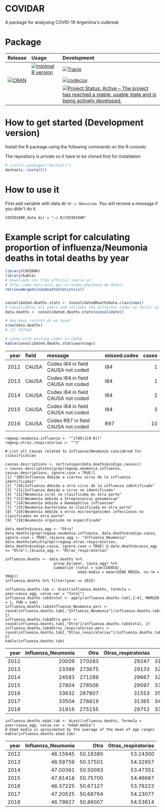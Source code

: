 # COVIDAR

A package for analysing COVID-19 Argentina's outbreak

 <!-- . -->




# Package

| Release | Usage | Development |
|:--------|:------|:------------|
| | [![minimal R version](https://img.shields.io/badge/R%3E%3D-3.6.0-blue.svg)](https://cran.r-project.org/) | [![Travis](https://travis-ci.org/kenarab/COVIDAR.svg?branch=master)](https://travis-ci.org/kenarab/COVIDAR) |
| [![CRAN](http://www.r-pkg.org/badges/version/COVIDAR)](https://cran.r-project.org/package=COVIDAR) | | [![codecov](https://codecov.io/gh/kenarab/COVIDAR/branch/master/graph/badge.svg)](https://codecov.io/gh/kenarab/COVIDAR) |
|||[![Project Status: Active – The project has reached a stable, usable state and is being actively developed.](https://www.repostatus.org/badges/latest/active.svg)](https://www.repostatus.org/#active)|




# How to get started (Development version)

Install the R package using the following commands on the R console:

The repository is private so it have to be cloned first for installation
```R
# install.packages("devtools")
devtools::install()
```

# How to use it

First add variable with data dir in `~/.Renviron`. You will recieve a message if you didn't do it. 

```.Renviron
COVID19AR_data_dir = "~/.R/COVID19AR"
```

# Example script for calculating proportion of influenza/Neumonia deaths in total deaths by year

```R
library(COVIDAR)
library(kable)
# Downloads csv from official source at:
# http://www.deis.msal.gov.ar/index.php/base-de-datos/
retrieveArgentinasDeathsStatistics()


consolidated.deaths.stats <- ConsolidatedDeathsData.class$new()
# Consolidates all years and includes the different codes as factor in the data frame
data.deaths <- consolidated.deaths.stats$consolidate()

# How many records do we have?
nrow(data.deaths)
# [1] 347549

# Cases with missing codes in CAUSA
kable(consolidated.deaths.stats$warnings)
```
| year|field |message                            |missed.codes | cases|
|----:|:-----|:----------------------------------|:------------|-----:|
| 2012|CAUSA |Codes I84 in field CAUSA not coded |I84          |     1|
| 2013|CAUSA |Codes I84 in field CAUSA not coded |I84          |     1|
| 2014|CAUSA |Codes I84 in field CAUSA not coded |I84          |     2|
| 2015|CAUSA |Codes I84 in field CAUSA not coded |I84          |     3|
| 2016|CAUSA |Codes R97 in field CAUSA not coded |R97          |    10|


```
regexp.neumonia.influenza <- "^J(09|1[0-8])"
regexp.otras.respiratorias <- "^J"

# List all Causas related to Influenza|Neumonía considered for classification

causas.descriptions <- sort(unique(data.deaths$codigo.causas))
> causas.descriptions[grep(regexp.neumonia.influenza, causas.descriptions, ignore.case = TRUE)]
[1] "J09|Influenza debida a ciertos virus de la influenza identificados"                   
[2] "J10|Influenza debida a otro virus de la influenza identificado"                       
[3] "J11|Influenza debida a virus no identificado"                                         
[4] "J12|Neumonía viral no clasificada en otra parte"                                      
[5] "J13|Neumonía debida a Streptococcus pneumoniae"                                       
[6] "J14|Neumonía debida a Haemophilus influenzae"                                         
[7] "J15|Neumonía bacteriana no clasificada en otra parte"                                 
[8] "J16|Neumonía debida a otros microorganismos infecciosos no clasificados en otra parte"
[9] "J18|Neumonía organismo no especificado" 

data.deaths$causa_agg <- "Otra"
data.deaths[grep(regexp.neumonia.influenza, data.deaths$codigo.causa, ignore.case = TRUE),]$causa_agg <- "Influenza_Neumonia"
data.deaths[which(grepl(regexp.otras.respiratorias, data.deaths$codigo.causa, ignore.case = TRUE) & data.deaths$causa_agg == "Otra"),]$causa_agg <- "Otras_respiratorias"

influenza.deaths <- data.deaths %>%
                      group_by(year, causa_agg) %>%
                      summarize (total = sum(CUENTA),
                                 edad.media = mean(EDAD_MEDIA, na.rm = TRUE))
influenza.deaths %>% filter(year == 2015)

influenza.deaths.tab <- dcast(influenza.deaths, formula = year~causa_agg, value.var = "total")
influenza.deaths.tab$total <- apply(influenza.deaths.tab[,2:4], MARGIN = 1, FUN = sum)
influenza.deaths.tab$Influenza_Neumonia.perc <- round(influenza.deaths.tab[,"Influenza_Neumonia"]/influenza.deaths.tab$total, 2)
influenza.deaths.tab$Otra.perc <- round(influenza.deaths.tab[,"Otra"]/influenza.deaths.tab$total, 2)
influenza.deaths.tab$Otras_respiratorias.perc <- round(influenza.deaths.tab[,"Otras_respiratorias"]/influenza.deaths.tab$total, 2)
kable(influenza.deaths.tab)
```

| year| Influenza_Neumonia|   Otra| Otras_respiratorias|  total| Influenza_Neumonia.perc| Otra.perc| Otras_respiratorias.perc|
|----:|------------------:|------:|-------------------:|------:|-----------------------:|---------:|------------------------:|
| 2012|              20009| 270283|               29247| 319539|                    0.06|      0.85|                     0.09|
| 2013|              23389| 273675|               29133| 326197|                    0.07|      0.84|                     0.09|
| 2014|              24583| 271289|               29667| 325539|                    0.08|      0.83|                     0.09|
| 2015|              27804| 276506|               29097| 333407|                    0.08|      0.83|                     0.09|
| 2016|              33632| 287807|               31553| 352992|                    0.10|      0.82|                     0.09|
| 2017|              33504| 276819|               31365| 341688|                    0.10|      0.81|                     0.09|
| 2018|              31916| 275155|               29752| 336823|                    0.09|      0.82|                     0.09|
```
influenza.deaths.edad.tab <- dcast(influenza.deaths, formula = year~causa_agg, value.var = "edad.media")
# Edad media is aproximated by the average of the mean of age ranges
kable(influenza.deaths.edad.tab)
```

| year| Influenza_Neumonia|     Otra| Otras_respiratorias|
|----:|------------------:|--------:|-------------------:|
| 2012|           46.15945| 50.16380|            53.24300|
| 2013|           46.59759| 50.37501|            54.32957|
| 2014|           47.00361| 50.50093|            53.47351|
| 2015|           47.91418| 50.75700|            54.46687|
| 2016|           46.37225| 50.67127|            53.76223|
| 2017|           47.20525| 50.68764|            54.23077|
| 2018|           46.79927| 50.86007|            54.53614|


